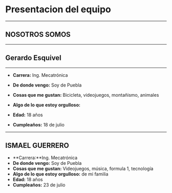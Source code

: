 # Presentacion del equipo
---
## NOSOTROS SOMOS
---
## Gerardo Esquivel 
---
- **Carrera:** Ing. Mecatrónica

- **De donde vengo:** Soy de Puebla

- **Cosas que me gustan:** Bicicleta, videojuegos, montañismo, animales
  
- **Algo de lo que estoy orgulloso:**
  
- **Edad:** 18 años
  
- **Cumpleaños:** 18 de julio
  
---
## ISMAEL GUERRERO
- **Carrera:**Ing. Mecatrónica
- **De donde vengo:** Soy de Puebla
- **Cosas que me gustan:** Videojuegos, música, formula 1, tecnología
- **Algo de lo que estoy orgulloso:** de mi familia
- **Edad:** 18 años
- **Cumpleaños:** 23 de julio
